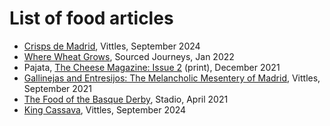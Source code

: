 # List of food articles
* [Crisps de Madrid]([url](https://www.vittlesmagazine.com/p/crisps-de-madrid)), Vittles, September 2024
* [Where Wheat Grows]([url](https://www.sourcedjourneys.com/post/where-wheat-grows)), Sourced Journeys, Jan 2022
* Pajata, [The Cheese Magazine: Issue 2]([url](https://thecheesemagazine.newsstand.co.uk/)) (print), December 2021
* [Gallinejas and Entresijos: The Melancholic Mesentery of Madrid]([url](https://www.vittlesmagazine.com/p/gallinejas-and-entresijos-the-melancholic)), Vittles, September 2021
* [The Food of the Basque Derby]([url](https://stadio.football/latest/foodbasquederby)), Stadio, April 2021
* [King Cassava]([url](https://www.vittlesmagazine.com/p/vittles-219-two-east-african-indian)), Vittles, September 2024
